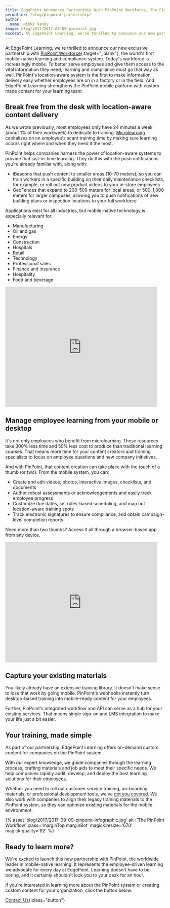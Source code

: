 ```yaml
---
title: EdgePoint Announces Partnership With PinPoint Workforce, The First Mobile-Native Learning System
permalink: /blog/pinpoint-partnership/
author:
  name: Nikki VanRy
image: blog/2017/2017-09-09-pinpoint.jpg
excerpt: At EdgePoint Learning, we're thrilled to announce our new partnership with PinPoint Workforce, the world's first mobile-native learning and compliance system.
---
```


At EdgePoint Learning, we're thrilled to announce our new exclusive partnership with [PinPoint Workforce](https://www.pinpointworkforce.com/){:target="_blank"}, the world's first mobile-native learning and compliance system. Today's workforce is increasingly mobile. To better serve employees and give them access to the vital information they need, learning and compliance must go that way as well. PinPoint's location-aware system is the first to make information delivery easy whether employees are on in a factory or in the field. And EdgePoint Learning strengthens the PinPoint mobile platform with custom-made content for your learning team.

## Break free from the desk with location-aware content delivery

As we wrote previously, most employees only have 24 minutes a week (about 1% of their workweek) to dedicate to training. [Microlearning](/blog/microlearning) capitalizes on an employee's scant training time by making sure learning occurs right where and when they need it the most.

PinPoint helps companies harness the power of location-aware systems to provide that just-in-time learning. They do this with the push notifications you're already familiar with, along with:

*  iBeacons that push content to smaller areas (10-70 meters), so you can train workers in a specific building on their daily maintenance checklists, for example, or roll out new product videos to your in-store employees
* GeoFences that expand to 200-500 meters for local areas, or 500-1,000 meters for larger campuses, allowing you to push notifications of new building plans or inspection locations to your full workforce

Applications exist for all industries, but mobile-native technology is especially relevant for:

*  Manufacturing
*  Oil and gas
*  Energy
*  Construction
*  Hospitals
*  Retail
*  Technology
*  Professional sales
*  Finance and insurance
*  Hospitality
*  Food and beverage

<div class="responsive-embed">
  <iframe src="https://player.vimeo.com/video/219609124" width="480" height="380" frameborder="0" webkitallowfullscreen mozallowfullscreen allowfullscreen></iframe>
</div>

## Manage employee learning from your mobile or desktop

It's not only employees who benefit from microlearning. These resources take 300% less time and 50% less cost to produce than traditional learning courses. That means more time for your content creators and training specialists to focus on employee questions and new company initiatives.

And with PinPoint, that content creation can take place with the touch of a thumb (or two). From the mobile system, you can:

*  Create and edit videos, photos, interactive images, checklists, and documents
*  Author robust assessments or acknowledgements and easily track employee progress
*  Customize due dates, set rules-based scheduling, and map out location-aware training spots
*  Track electronic signatures to ensure compliance, and obtain campaign-level completion reports

Need more than two thumbs? Access it all through a browser-based app from any device.

<div class="responsive-embed">
  <iframe src="https://player.vimeo.com/video/218986846" width="480" height="380" frameborder="0" webkitallowfullscreen mozallowfullscreen allowfullscreen></iframe>
</div>

## Capture your existing materials

You likely already have an extensive training library. It doesn't make sense to lose that work by going mobile. PinPoint's webhooks instantly turn desktop-based training into mobile-ready content for your employees.

Further, PinPoint's integrated workflow and API can serve as a hub for your existing services. That means single sign-on and LMS integration to make your life just a bit easier.

## Your training, made simple

As part of our partnership, EdgePoint Learning offers on-demand custom content for companies on the PinPoint system.

With our expert knowledge, we guide companies through the learning process, crafting materials and job aids to meet their specific needs. We help companies rapidly audit, develop, and deploy the best learning solutions for their employees.

Whether you need to roll out customer service training, on-boarding materials, or professional development tools, we've [got you covered](/solutions/). We also work with companies to align their legacy training materials to the PinPoint system, so they can optimize existing materials for the mobile environment.

{% asset 'blog/2017/2017-09-09-pinpoint-infographic.jpg'
   alt='The PinPoint Workflow'
   class='marginTop marginBot'
   magick:resize='670'
   magick:quality='92'  %}

## Ready to learn more?

We're excited to launch this new partnership with PinPoint, the worldwide leader in mobile-native learning. It represents the employee-driven learning we advocate for every day at EdgePoint. Learning doesn't have to be boring, and it certainly shouldn't lock you to your desk for an hour.

If you're interested in learning more about the PinPoint system or creating custom content for your organization, click the button below.

[Contact Us](/contact/ ){:class="button"}

